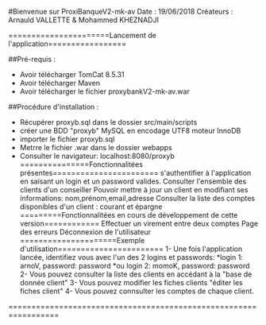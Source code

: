 #Bienvenue sur ProxiBanqueV2-mk-av
Date : 19/06/2018
Créateurs : Arnauld VALLETTE & Mohammed KHEZNADJI 

======================Lancement de l'application=================

##Pré-requis : 
* Avoir télécharger TomCat 8.5.31
* Avoir télécharger Maven
* Avoir télécharger le fichier proxybankV2-mk-av.war

##Procédure d'installation :
* Récupérer proxyb.sql dans le dossier src/main/scripts
* créer une BDD "proxyb" MySQL en encodage UTF8 moteur InnoDB
* importer le fichier proxyb.sql
* Metrre le fichier .war dans le dossier webapps  
* Consulter le navigateur: localhost:8080/proxyb
===============Fonctionnalitées présentes=======================
s'authentifier à l'application en saisant un login et un password valides.
Consulter l'ensemble des clients d'un conseiller
Pouvoir mettre à jour un client en modifiant ses informations: nom,prénom,email,adresse
Consulter la liste des comptes disponibles d'un client : courant et épargne
=========Fonctionnalitées en cours de développement de cette version============
Effectuer un virement entre deux comptes
Page des erreurs
Déconnexion de l'utilisateur
=====================Exemple d'utilisation=======================
1- Une fois l'application lancée, identifiez vous avec l'un des 2 logins  et passwords:
*login 1: arnoV, password: password 
*ou login 2: momoK,  password: password
2- Vous pouvez consulter la liste des clients en accédant à la "base de donnée client"
3- Vous pouvez modifier les fiches clients "éditer les fiches client"
4- Vous pouvez connsulter les comptes de chaque client.

=================================================================
